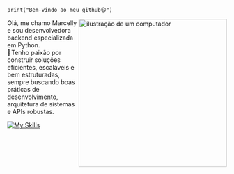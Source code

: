 <code>print("Bem-vindo ao meu github😆")</code>

<img src="https://raw.githubusercontent.com/MicaelliMedeiros/micaellimedeiros/master/image/computer-illustration.png" alt="ilustração de um computador" min-width="400px" max-width="400px" width="340px" align="right">

<p align="left"> 
  Olá, me chamo Marcelly e sou desenvolvedora backend especializada em Python. <br>
  🚀Tenho paixão por construir soluções eficientes, escaláveis e bem estruturadas, sempre buscando boas práticas de desenvolvimento, arquitetura de sistemas e APIs robustas.
</p>

[![My Skills](https://skillicons.dev/icons?i=python,flask,fastapi,aws,redis,mongodb)](https://skillicons.dev)
